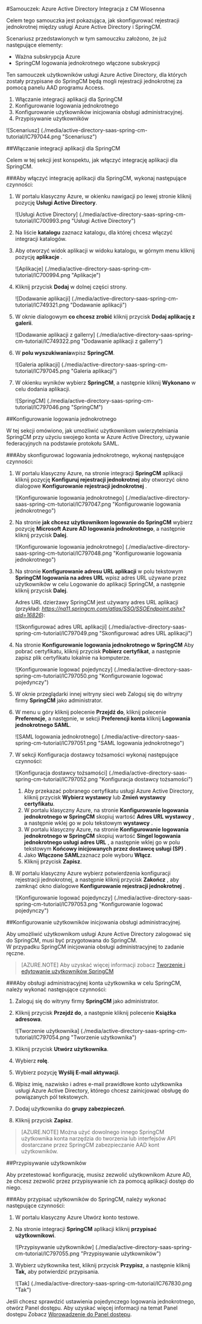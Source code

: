 <properties 
    pageTitle="Samouczek: Azure Active Directory Integracja z CM Wiosenna | Microsoft Azure" 
    description="Dowiedz się, jak użyć CM Wiosenna z usługą Azure Active Directory w celu włączenia rejestracji jednokrotnej, automatycznego inicjowania obsługi administracyjnej i nie tylko!" 
    services="active-directory" 
    authors="jeevansd"  
    documentationCenter="na" 
    manager="femila"/>
<tags 
    ms.service="active-directory" 
    ms.devlang="na" 
    ms.topic="article" 
    ms.tgt_pltfrm="na" 
    ms.workload="identity" 
    ms.date="09/19/2016" 
    ms.author="jeedes" />

#<a name="tutorial-azure-active-directory-integration-with-spring-cm"></a>Samouczek: Azure Active Directory Integracja z CM Wiosenna
  
Celem tego samouczka jest pokazująca, jak skonfigurować rejestracji jednokrotnej między usługi Azure Active Directory i SpringCM.
  
Scenariusz przedstawionych w tym samouczku założono, że już następujące elementy:

-   Ważna subskrypcja Azure
-   SpringCM logowania jednokrotnego włączone subskrypcji
  
Ten samouczek użytkowników usługi Azure Active Directory, dla których zostały przypisane do SpringCM będą mogli rejestracji jednokrotnej za pomocą panelu AAD programu Access.

1.  Włączanie integracji aplikacji dla SpringCM
2.  Konfigurowanie logowania jednokrotnego
3.  Konfigurowanie użytkowników inicjowania obsługi administracyjnej.
4.  Przypisywanie użytkowników

![Scenariusz] (./media/active-directory-saas-spring-cm-tutorial/IC797044.png "Scenariusz")

##<a name="enabling-the-application-integration-for-springcm"></a>Włączanie integracji aplikacji dla SpringCM
  
Celem w tej sekcji jest konspektu, jak włączyć integrację aplikacji dla SpringCM.

###<a name="to-enable-the-application-integration-for-springcm-perform-the-following-steps"></a>Aby włączyć integrację aplikacji dla SpringCM, wykonaj następujące czynności:

1.  W portalu klasyczny Azure, w okienku nawigacji po lewej stronie kliknij pozycję **Usługi Active Directory**.

    ![Usługi Active Directory] (./media/active-directory-saas-spring-cm-tutorial/IC700993.png "Usługi Active Directory")

2.  Na liście **katalogu** zaznacz katalogu, dla której chcesz włączyć integracji katalogów.

3.  Aby otworzyć widok aplikacji w widoku katalogu, w górnym menu kliknij pozycję **aplikacje** .

    ![Aplikacje] (./media/active-directory-saas-spring-cm-tutorial/IC700994.png "Aplikacje")

4.  Kliknij przycisk **Dodaj** w dolnej części strony.

    ![Dodawanie aplikacji] (./media/active-directory-saas-spring-cm-tutorial/IC749321.png "Dodawanie aplikacji")

5.  W oknie dialogowym **co chcesz zrobić** kliknij przycisk **Dodaj aplikację z galerii**.

    ![Dodawanie aplikacji z gallerry] (./media/active-directory-saas-spring-cm-tutorial/IC749322.png "Dodawanie aplikacji z gallerry")

6.  W **polu wyszukiwania**wpisz **SpringCM**.

    ![Galeria aplikacji] (./media/active-directory-saas-spring-cm-tutorial/IC797045.png "Galeria aplikacji")

7.  W okienku wyników wybierz **SpringCM**, a następnie kliknij **Wykonano** w celu dodania aplikacji.

    ![SpringCM] (./media/active-directory-saas-spring-cm-tutorial/IC797046.png "SpringCM")

##<a name="configuring-single-sign-on"></a>Konfigurowanie logowania jednokrotnego
  
W tej sekcji omówiono, jak umożliwić użytkownikom uwierzytelniania SpringCM przy użyciu swojego konta w Azure Active Directory, używanie federacyjnych na podstawie protokołu SAML.

###<a name="to-configure-single-sign-on-perform-the-following-steps"></a>Aby skonfigurować logowania jednokrotnego, wykonaj następujące czynności:

1.  W portalu klasyczny Azure, na stronie integracji **SpringCM** aplikacji kliknij pozycję **Konfiguruj rejestracji jednokrotnej** aby otworzyć okno dialogowe **Konfigurowanie rejestracji jednokrotnej** .

    ![Konfigurowanie logowania jednokrotnego] (./media/active-directory-saas-spring-cm-tutorial/IC797047.png "Konfigurowanie logowania jednokrotnego")

2.  Na stronie **jak chcesz użytkownikom logowanie do SpringCM** wybierz pozycję **Microsoft Azure AD logowania jednokrotnego**, a następnie kliknij przycisk **Dalej**.

    ![Konfigurowanie logowania jednokrotnego] (./media/active-directory-saas-spring-cm-tutorial/IC797048.png "Konfigurowanie logowania jednokrotnego")

3.  Na stronie **Konfigurowanie adresu URL aplikacji** w polu tekstowym **SpringCM logowania na adres URL** wpisz adres URL używane przez użytkowników w celu Logowanie do aplikacji SpringCM, a następnie kliknij przycisk **Dalej**. 

    Adres URL dzierżawy SpringCM jest używany adres URL aplikacji (przykład: *https://na11.springcm.com/atlas/SSO/SSOEndpoint.ashx?aid=16826*):

    ![Skonfigurować adres URL aplikacji] (./media/active-directory-saas-spring-cm-tutorial/IC797049.png "Skonfigurować adres URL aplikacji")

4.  Na stronie **Konfigurowanie logowania jednokrotnego w SpringCM** Aby pobrać certyfikatu, kliknij przycisk **Pobierz certyfikat**, a następnie zapisz plik certyfikatu lokalnie na komputerze.

    ![Konfigurowanie logować pojedynczy] (./media/active-directory-saas-spring-cm-tutorial/IC797050.png "Konfigurowanie logować pojedynczy")

5.  W oknie przeglądarki innej witryny sieci web Zaloguj się do witryny firmy **SpringCM** jako administrator.

6.  W menu u góry kliknij polecenie **Przejdź do**, kliknij polecenie **Preferencje**, a następnie, w sekcji **Preferencji konta** kliknij **Logowania jednokrotnego SAML**.

    ![SAML logowania jednokrotnego] (./media/active-directory-saas-spring-cm-tutorial/IC797051.png "SAML logowania jednokrotnego")

7.  W sekcji Konfiguracja dostawcy tożsamości wykonaj następujące czynności:

    ![Konfiguracja dostawcy tożsamości] (./media/active-directory-saas-spring-cm-tutorial/IC797052.png "Konfiguracja dostawcy tożsamości")

    1.  Aby przekazać pobranego certyfikatu usługi Azure Active Directory, kliknij przycisk **Wybierz wystawcy** lub **Zmień wystawcy certyfikatu**.
    2.  W portalu klasyczny Azure, na stronie **Konfigurowanie logowania jednokrotnego w SpringCM** skopiuj wartość **Adres URL wystawcy** , a następnie wklej go w polu tekstowym **wystawcy** .
    3.  W portalu klasyczny Azure, na stronie **Konfigurowanie logowania jednokrotnego w SpringCM** skopiuj wartość **Singel logowania jednokrotnego usługi adres URL** , a następnie wklej go w polu tekstowym **Końcowy inicjowanych przez dostawcę usługi (SP)** .
    4.  Jako **Włączone SAML**zaznacz pole wyboru **Włącz**.
    5.  Kliknij przycisk **Zapisz**.

8.  W portalu klasyczny Azure wybierz potwierdzenia konfiguracji rejestracji jednokrotnej, a następnie kliknij przycisk **Zakończ** , aby zamknąć okno dialogowe **Konfigurowanie rejestracji jednokrotnej** .

    ![Konfigurowanie logować pojedynczy] (./media/active-directory-saas-spring-cm-tutorial/IC797053.png "Konfigurowanie logować pojedynczy")

##<a name="configuring-user-provisioning"></a>Konfigurowanie użytkowników inicjowania obsługi administracyjnej.
  
Aby umożliwić użytkownikom usługi Azure Active Directory zalogować się do SpringCM, musi być przygotowana do SpringCM.  
W przypadku SpringCM inicjowania obsługi administracyjnej to zadanie ręczne.

>[AZURE.NOTE] Aby uzyskać więcej informacji zobacz [Tworzenie i edytowanie użytkowników SpringCM](http://knowledge.springcm.com/create-and-edit-a-springcm-user)

###<a name="to-provision-a-user-account-to-springcm-perform-the-following-steps"></a>Aby obsługi administracyjnej konta użytkownika w celu SpringCM, należy wykonać następujące czynności:

1.  Zaloguj się do witryny firmy **SpringCM** jako administrator.

2.  Kliknij przycisk **Przejdź do**, a następnie kliknij polecenie **Książka adresowa**.

    ![Tworzenie użytkownika] (./media/active-directory-saas-spring-cm-tutorial/IC797054.png "Tworzenie użytkownika")

3.  Kliknij przycisk **Utwórz użytkownika**.

4.  Wybierz **rolę**.

5.  Wybierz pozycję **Wyślij E-mail aktywacji**.

6.  Wpisz imię, nazwisko i adres e-mail prawidłowe konto użytkownika usługi Azure Active Directory, którego chcesz zainicjować obsługę do powiązanych pól tekstowych.

7.  Dodaj użytkownika do **grupy zabezpieczeń**.

8.  Kliknij przycisk **Zapisz**.

>[AZURE.NOTE] Można użyć dowolnego innego SpringCM użytkownika konta narzędzia do tworzenia lub interfejsów API dostarczane przez SpringCM zabezpieczanie AAD kont użytkowników.

##<a name="assigning-users"></a>Przypisywanie użytkowników
  
Aby przetestować konfigurację, musisz zezwolić użytkownikom Azure AD, że chcesz zezwolić przez przypisywanie ich za pomocą aplikacji dostęp do niego.

###<a name="to-assign-users-to-springcm-perform-the-following-steps"></a>Aby przypisać użytkowników do SpringCM, należy wykonać następujące czynności:

1.  W portalu klasyczny Azure Utwórz konto testowe.

2.  Na stronie integracji **SpringCM** aplikacji kliknij **przypisać użytkownikowi**.

    ![Przypisywanie użytkowników] (./media/active-directory-saas-spring-cm-tutorial/IC797055.png "Przypisywanie użytkowników")

3.  Wybierz użytkownika test, kliknij przycisk **Przypisz**, a następnie kliknij **Tak,** aby potwierdzić przypisania.

    ![Tak] (./media/active-directory-saas-spring-cm-tutorial/IC767830.png "Tak")
  
Jeśli chcesz sprawdzić ustawienia pojedynczego logowania jednokrotnego, otwórz Panel dostępu. Aby uzyskać więcej informacji na temat Panel dostępu Zobacz [Wprowadzenie do Panel dostępu](active-directory-saas-access-panel-introduction.md).




